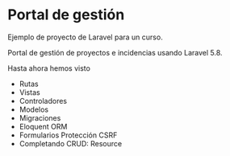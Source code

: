 # Portal de gestión

Ejemplo de proyecto de Laravel para un curso. 

Portal de gestión de proyectos e incidencias usando Laravel 5.8.

Hasta ahora hemos visto

  * Rutas
  * Vistas
  * Controladores
  * Modelos
  * Migraciones
  * Eloquent ORM
  * Formularios Protección CSRF
  * Completando CRUD: Resource

